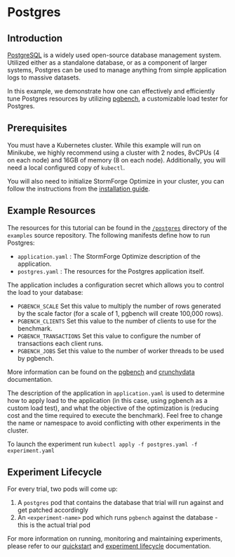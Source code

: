 # Postgres

## Introduction

[PostgreSQL](https://www.postgresql.org/) is a widely used open-source database management system. Utilized either as a standalone database, or as a component of larger systems, Postgres can be used to manage anything from simple application logs to massive datasets.

In this example, we demonstrate how one can effectively and efficiently tune Postgres resources by utilizing [pgbench](https://www.postgresql.org/docs/10/pgbench.html), a customizable load tester for Postgres.

## Prerequisites

You must have a Kubernetes cluster. While this example will run on Minikube, we highly recommend using a cluster with 2 nodes, 8vCPUs (4 on each node) and 16GB of memory (8 on each node). Additionally, you will need a local configured copy of `kubectl`.

You will also need to initialize StormForge Optimize in your cluster, you can follow the instructions from the [installation guide](https://docs.stormforge.io/getting-started/install/).

## Example Resources

The resources for this tutorial can be found in the [`/postgres`](https://github.com/thestormforge/examples/tree/master/postgres) directory of the `examples` source repository. The following manifests define how to run Postgres:

* `application.yaml`
  : The StormForge Optimize description of the application.
* `postgres.yaml`
  : The resources for the Postgres application itself.

The application includes a configuration secret which allows you to control the load to your database:
* `PGBENCH_SCALE` Set this value to multiply the number of rows generated by the scale factor (for a scale of 1, pgbench will create 100,000 rows).
* `PGBENCH_CLIENTS`	Set this value to the number of clients to use for the benchmark.
* `PGBENCH_TRANSACTIONS` Set this value to configure the number of transactions each client runs.
* `PGBENCH_JOBS` Set this value to the number of worker threads to be used by pgbench.

More information can be found on the [pgbench](https://www.postgresql.org/docs/10/pgbench.html) and [crunchydata](https://access.crunchydata.com/documentation/crunchy-postgres-containers/2.4.1/container-specifications/crunchy-pgbench/) documentation.

The description of the application in `application.yaml` is used to determine how to apply load to the application (in this case, using pgbench as a custom load test), and what the objective of the optimization is (reducing cost and the time required to execute the benchmark). Feel free to change the name or namespace to avoid conflicting with other experiments in the cluster.

To launch the experiment run `kubectl apply -f postgres.yaml -f experiment.yaml`

## Experiment Lifecycle

For every trial, two pods will come up:
1. A `postgres` pod that contains the database that trial will run against and get patched accordingly
2. An `<experiment-name>` pod which runs `pgbench` against the database - this is the actual trial pod

For more information on running, monitoring and maintaining experiments, please refer to our [quickstart](https://docs.stormforge.io/getting-started/quickstart/) and [experiment lifecycle](https://docs.stormforge.io/lifecycle/) documentation.
